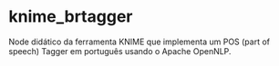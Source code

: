 # knime_brtagger
Node didático da ferramenta KNIME que implementa um POS  (part of speech) Tagger em português usando o Apache OpenNLP.
